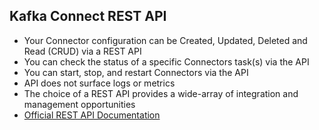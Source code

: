 ## Kafka Connect REST API
- Your Connector configuration can be Created, Updated, Deleted and Read (CRUD) via a REST API
- You can check the status of a specific Connectors task(s) via the API
- You can start, stop, and restart Connectors via the API
- API does not surface logs or metrics
- The choice of a REST API provides a wide-array of integration and management opportunities
- [Official REST API Documentation](https://docs.confluent.io/current/connect/references/restapi.html)